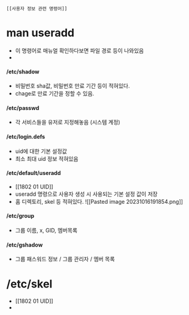 

	[[사용자 정보 관련 명령어]]

# man useradd
- 이 명령어로 매뉴얼 확인하다보면 파일 경로 등이 나와있음
- 
#### /etc/shadow
- 비밀번호 sha값, 비밀번호 만료 기간 등이 적혀있다.
- chage로 만료 기간을 정할 수 있음.



#### /etc/passwd
- 각 서비스들을 유저로 지정해놓음 (시스템 계정)


#### /etc/login.defs
- uid에 대한 기본 설정값
- 최소 최대 uid 정보 적혀있음




#### /etc/default/useradd
- [[1802 01 UID]]
- useradd 명령으로 사용자 생성 시 사용되는 기본 설정 값이 저장
- 홈 디렉토리, skel 등 적혀있다.
![[Pasted image 20231016191854.png]]



#### /etc/group
- 그룹 이름, x, GID, 멤버목록




#### /etc/gshadow
- 그룹 패스워드 정보 / 그룹 관리자 / 멤버 목록




# /etc/skel
- [[1802 01 UID]]
- 